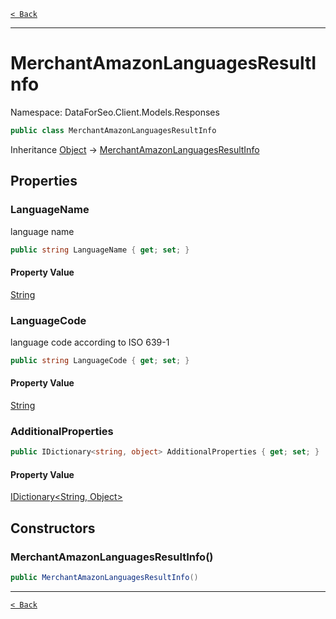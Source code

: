 [`< Back`](./)

---

# MerchantAmazonLanguagesResultInfo

Namespace: DataForSeo.Client.Models.Responses

```csharp
public class MerchantAmazonLanguagesResultInfo
```

Inheritance [Object](https://docs.microsoft.com/en-us/dotnet/api/system.object) → [MerchantAmazonLanguagesResultInfo](./dataforseo.client.models.responses.merchantamazonlanguagesresultinfo)

## Properties

### **LanguageName**

language name

```csharp
public string LanguageName { get; set; }
```

#### Property Value

[String](https://docs.microsoft.com/en-us/dotnet/api/system.string)<br>

### **LanguageCode**

language code according to ISO 639-1

```csharp
public string LanguageCode { get; set; }
```

#### Property Value

[String](https://docs.microsoft.com/en-us/dotnet/api/system.string)<br>

### **AdditionalProperties**

```csharp
public IDictionary<string, object> AdditionalProperties { get; set; }
```

#### Property Value

[IDictionary&lt;String, Object&gt;](https://docs.microsoft.com/en-us/dotnet/api/system.collections.generic.idictionary-2)<br>

## Constructors

### **MerchantAmazonLanguagesResultInfo()**

```csharp
public MerchantAmazonLanguagesResultInfo()
```

---

[`< Back`](./)
